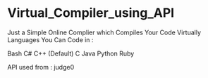 # Virtual_Compiler_using_API

Just a Simple Online Complier which Compiles Your Code Virtually
Languages You Can Code in :

Bash
C#
C++ (Default)
C
Java
Python
Ruby

API used from : judge0
